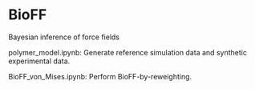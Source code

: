 # BioFF
Bayesian inference of force fields

polymer_model.ipynb: Generate reference simulation data and synthetic experimental data.

BioFF_von_Mises.ipynb: Perform BioFF-by-reweighting. 
